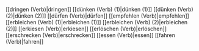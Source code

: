 [[dringen (Verb)|dringen]]
[[dünken (Verb) (1)|dünken (1)]]
[[dünken (Verb) (2)|dünken (2)]]
[[dürfen (Verb)|dürfen]]
[[empfehlen (Verb)|empfehlen]]
[[erbleichen (Verb) (1)|erbleichen (1)]]
[[erbleichen (Verb) (2)|erbleichen (2)]]
[[erkiesen (Verb)|erkiesen]]
[[erlöschen (Verb)|erlöschen]]
[[erschrecken (Verb)|erschrecken]]
[[essen (Verb)|essen]]
[[fahren (Verb)|fahren]]
